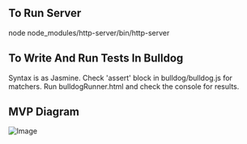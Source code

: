 
## To Run Server
node node_modules/http-server/bin/http-server

## To Write And Run Tests In Bulldog
Syntax is as Jasmine. Check 'assert' block in bulldog/bulldog.js for matchers. Run bulldogRunner.html and check the console for results.

## MVP Diagram
![Image](https://i.imgur.com/XHoXXsr.png)
